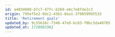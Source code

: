 ```yaml
---
id: a4034600-bfc7-47fc-b269-e6c7e8fde2c3
origin: 795ef5e2-8dc2-43b1-8ea1-370859995533
title: 'Retirement goals'
updated_by: 9c55616c-7340-47e9-bc83-f0bc3da40785
updated_at: 1720983362
---
```

